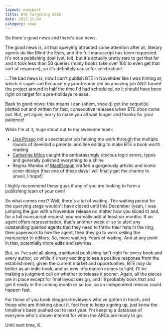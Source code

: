 ```yaml
---
layout: newspost
title: BTE Targeting 2018
date: 2017-11-04
category: news
---
```


So there's good news and there's bad news.

The good news is, all that querying attracted some attention after all, literary agents *do* like Blind the Eyes, and the full manuscript has been requested. It's not a publishing deal (yet, lol), but it's actually pretty rare to get that far and it took less than 50 queries (many books take over 100 to even get that sort of response), so it's definitely cause for celebration! 

...The bad news is, now I can't publish BTE in November like I was hinting at, which is super sad because my proofreader did an amazing job AND turned the project around in half the time I'd had scheduled, so it should have been right on target for a pre-holidays release.

Back to good news: this means I can (ahem, should) get the sequel(s) plotted out and written for fast, consecutive releases when BTE *does* come out. But, yet again, sorry to make you all wait longer and thanks for your patience!

While I'm at it, huge shout out to my awesome team:

- [Lisa Poisso](http://lisapoisso.com/) did a spectacular job helping me work through the multiple rounds of develoid a pmental and line editing to make BTE a book worth reading
- [Catherine Milos](http://alchemy.catherinemilos.com/) caught the embarassingly obvious logic errors, typos and generally polished everything to a shine
- Regina Wamba of [MaeIDesign](www.maeidesign.com/) crafted a gorgeously artistic and iconic cover design (that one of these days I will finally get the chance to unveil, I hope!)

I highly recommend these guys if any of you are looking to form a publishing team of your own!

So what comes next? Well, there's a lot of waiting. The waiting period for the querying stage wouldn't have closed until this December (yeah, I was jumping the gun with a November release no matter how you sliced it) and, for a full mansucript request, you normally add at least six months. If an agent offers representation, that's another week or so to alert any outstanding queried agents that they need to throw their hats in the ring, then paperwork to hire the agent, then they go to work selling the manuscript to editors. So, more waiting. Years of waiting. And at any point in that, potentially more edits and rewrites.

But, as I've said all along, traditional publishing isn't right for every book and every author, so while it's very exciting to see a positive response from the establishment, given the current market and opportunities, BTE may do better as an indie book, and as new information comes to light, I'll be making a judgment call on whether to release it sooner. Again, all the pieces are in place except for final layout design, and I'll probably book that and get it ready in the coming month or so too, so an independent release could happen fast.

For those of you book bloggers/reviewers who've gotten in touch, and those who are thinking about it, feel free to keep signing up, just know the timeline's been pushed out to next year. I'm keeping a database of everyone who's shown interest for when the ARCs are ready to go.

Until next time,
K.
